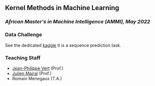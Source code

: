Kernel Methods in Machine Learning
----------------------------------
### *African Master's in Machine Intelligence (AMMI), May 2022*


### Data Challenge

See the dedicated [kaggle](https://www.kaggle.com/competitions/kernel-methods-ammi-2022/)
It is a sequence prediction task. 


### Teaching Staff
- [Jean-Philippe Vert](http://cbio.mines-paristech.fr/~jvert) (Prof.)
- [Julien Mairal](https://lear.inrialpes.fr/people/mairal/) (Prof.)
- Romain Menegaux (T.A.)
